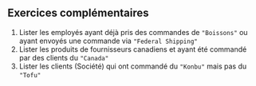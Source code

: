 ## Exercices complémentaires

1. Lister les employés ayant déjà pris des commandes de `"Boissons"` ou ayant envoyés une commande via `"Federal Shipping"`
1. Lister les produits de fournisseurs canadiens et ayant été commandé par des clients du `"Canada"`
1. Lister les clients (Société) qui ont commandé du `"Konbu"` mais pas du `"Tofu"`
